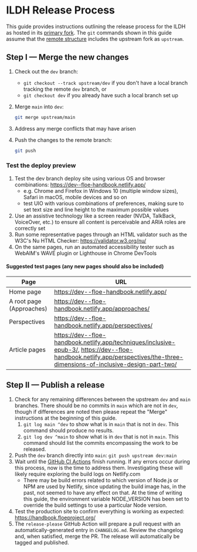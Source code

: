 <!-- markdownlint-disable MD013 -->

# ILDH Release Process

This guide provides instructions outlining the release process for the ILDH as hosted in its [primary fork](https://github.com/fluid-project/handbook.floeproject.org). The `git` commands shown in this guide assume that the [remote structure](https://git-scm.com/book/en/v2/Git-Basics-Working-with-Remotes) includes the upstream fork as `upstream`.

## Step I — Merge the new changes

1. Check out the `dev` branch:
   - `git checkout --track upstream/dev` if you don't have a local branch tracking the remote `dev` branch, or
   - `git checkout dev` if you already have such a local branch set up
2. Merge `main` into `dev`:

   ```bash
   git merge upstream/main
   ```

3. Address any merge conflicts that may have arisen
4. Push the changes to the remote branch:

   ```bash
   git push
   ```

### Test the deploy preview

1. Test the dev branch deploy site using various OS and browser combinations: <https://dev--floe-handbook.netlify.app/>
   - e.g. Chrome and Firefox in Windows 10 (multiple window sizes), Safari in macOS, mobile devices and so on
   - test UIO with various combinations of preferences, making sure to set text size and line height to the maximum possible values
2. Use an assistive technology like a screen reader (NVDA, TalkBack, VoiceOver, etc.) to ensure all content is perceivable and ARIA roles are correctly set
3. Run some representative pages through an HTML validator such as the W3C's Nu HTML Checker: <https://validator.w3.org/nu/>
4. On the same pages, run an automated accessibility tester such as WebAIM's WAVE plugin or Lighthouse in Chrome DevTools

#### Suggested test pages (any new pages should also be included)

| Page | URL |
|------|-----|
| Home page | <https://dev--floe-handbook.netlify.app/> |
| A root page (Approaches) | <https://dev--floe-handbook.netlify.app/approaches/> |
| Perspectives | <https://dev--floe-handbook.netlify.app/perspectives/> |
| Article pages | <https://dev--floe-handbook.netlify.app/techniques/inclusive-epub-3/>, <https://dev--floe-handbook.netlify.app/perspectives/the-three-dimensions-of-inclusive-design-part-two/> |

## Step II — Publish a release

1. Check for any remaining differences between the upstream `dev` and `main` branches. There should be no commits in `main` which are not in `dev`, though if differences are noted then please repeat the "Merge" instructions at the beginning of this guide.
   1. `git log main ^dev` to show what is in `main` that is not in `dev`. This command should produce no results.
   2. `git log dev ^main` to show what is in `dev` that is not in `main`. This command should list the commits encompassing the work to be released.
2. Push the `dev` branch directly into `main`: `git push upstream dev:main`
3. Wait until the [GitHub CI Actions](https://github.com/fluid-project/handbook.floeproject.org/actions) finish running. If any errors occur during this process, now is the time to address them. Investigating these will likely require exploring the build logs on Netlify.com
   - There may be build errors related to which version of Node.js or NPM are used by Netlify, since updating the build image has, in the past, not seemed to have any effect on that. At the time of writing this guide, the environment variable NODE_VERSION has been set to override the build settings to use a particular Node version.
4. Test the production site to confirm everything is working as expected: <https://handbook.floeproject.org/>
5. The `release-please` GitHub Action will prepare a pull request with an automatically-generated entry in `CHANGELOG.md`. Review the changelog and, when satisfied, merge the PR. The release will automatically be tagged and published.
